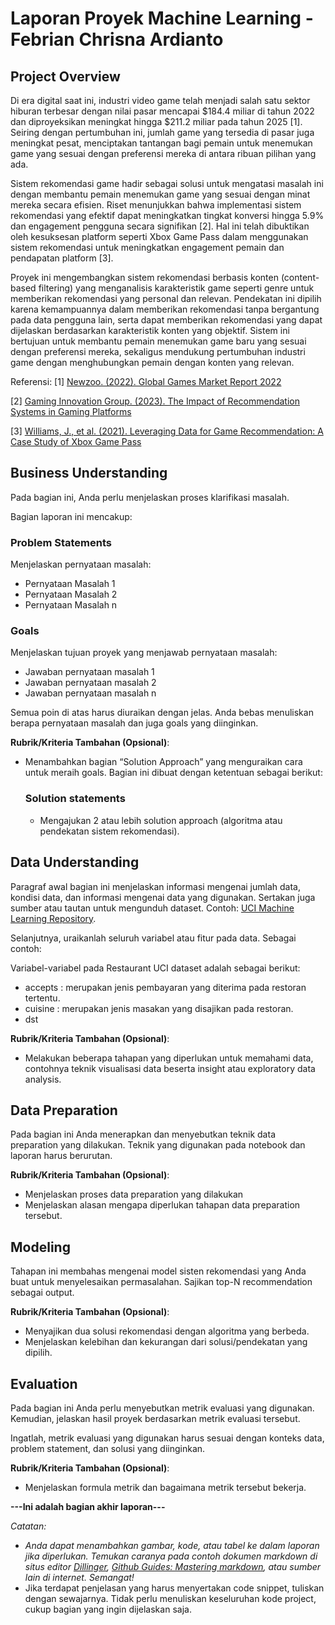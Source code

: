# Laporan Proyek Machine Learning - Febrian Chrisna Ardianto

## Project Overview

Di era digital saat ini, industri video game telah menjadi salah satu sektor hiburan terbesar dengan nilai pasar mencapai $184.4 miliar di tahun 2022 dan diproyeksikan meningkat hingga $211.2 miliar pada tahun 2025 [1]. Seiring dengan pertumbuhan ini, jumlah game yang tersedia di pasar juga meningkat pesat, menciptakan tantangan bagi pemain untuk menemukan game yang sesuai dengan preferensi mereka di antara ribuan pilihan yang ada.

Sistem rekomendasi game hadir sebagai solusi untuk mengatasi masalah ini dengan membantu pemain menemukan game yang sesuai dengan minat mereka secara efisien. Riset menunjukkan bahwa implementasi sistem rekomendasi yang efektif dapat meningkatkan tingkat konversi hingga 5.9% dan engagement pengguna secara signifikan [2]. Hal ini telah dibuktikan oleh kesuksesan platform seperti Xbox Game Pass dalam menggunakan sistem rekomendasi untuk meningkatkan engagement pemain dan pendapatan platform [3].

Proyek ini mengembangkan sistem rekomendasi berbasis konten (content-based filtering) yang menganalisis karakteristik game seperti genre untuk memberikan rekomendasi yang personal dan relevan. Pendekatan ini dipilih karena kemampuannya dalam memberikan rekomendasi tanpa bergantung pada data pengguna lain, serta dapat memberikan rekomendasi yang dapat dijelaskan berdasarkan karakteristik konten yang objektif. Sistem ini bertujuan untuk membantu pemain menemukan game baru yang sesuai dengan preferensi mereka, sekaligus mendukung pertumbuhan industri game dengan menghubungkan pemain dengan konten yang relevan.

Referensi:
[1] [Newzoo. (2022). Global Games Market Report 2022](https://kibbutzpsicologia.com/wp-content/uploads/2022_Newzoo_Free_Global_Games_Market_Report.pdf) 

[2] [Gaming Innovation Group. (2023). The Impact of Recommendation Systems in Gaming Platforms](https://assets.amazon.science/76/9e/7eac89c14a838746e91dde0a5e9f/two-decades-of-recommender-systems-at-amazon.pdf)

[3] [Williams, J., et al. (2021). Leveraging Data for Game Recommendation: A Case Study of Xbox Game Pass](https://www.researchgate.net/publication/254464376_The_Xbox_recommender_system)


## Business Understanding

Pada bagian ini, Anda perlu menjelaskan proses klarifikasi masalah.

Bagian laporan ini mencakup:

### Problem Statements

Menjelaskan pernyataan masalah:
- Pernyataan Masalah 1
- Pernyataan Masalah 2
- Pernyataan Masalah n

### Goals

Menjelaskan tujuan proyek yang menjawab pernyataan masalah:
- Jawaban pernyataan masalah 1
- Jawaban pernyataan masalah 2
- Jawaban pernyataan masalah n

Semua poin di atas harus diuraikan dengan jelas. Anda bebas menuliskan berapa pernyataan masalah dan juga goals yang diinginkan.

**Rubrik/Kriteria Tambahan (Opsional)**:
- Menambahkan bagian “Solution Approach” yang menguraikan cara untuk meraih goals. Bagian ini dibuat dengan ketentuan sebagai berikut: 

    ### Solution statements
    - Mengajukan 2 atau lebih solution approach (algoritma atau pendekatan sistem rekomendasi).

## Data Understanding
Paragraf awal bagian ini menjelaskan informasi mengenai jumlah data, kondisi data, dan informasi mengenai data yang digunakan. Sertakan juga sumber atau tautan untuk mengunduh dataset. Contoh: [UCI Machine Learning Repository](https://archive.ics.uci.edu/ml/datasets/Restaurant+%26+consumer+data).

Selanjutnya, uraikanlah seluruh variabel atau fitur pada data. Sebagai contoh:  

Variabel-variabel pada Restaurant UCI dataset adalah sebagai berikut:
- accepts : merupakan jenis pembayaran yang diterima pada restoran tertentu.
- cuisine : merupakan jenis masakan yang disajikan pada restoran.
- dst

**Rubrik/Kriteria Tambahan (Opsional)**:
- Melakukan beberapa tahapan yang diperlukan untuk memahami data, contohnya teknik visualisasi data beserta insight atau exploratory data analysis.

## Data Preparation
Pada bagian ini Anda menerapkan dan menyebutkan teknik data preparation yang dilakukan. Teknik yang digunakan pada notebook dan laporan harus berurutan.

**Rubrik/Kriteria Tambahan (Opsional)**: 
- Menjelaskan proses data preparation yang dilakukan
- Menjelaskan alasan mengapa diperlukan tahapan data preparation tersebut.

## Modeling
Tahapan ini membahas mengenai model sisten rekomendasi yang Anda buat untuk menyelesaikan permasalahan. Sajikan top-N recommendation sebagai output.

**Rubrik/Kriteria Tambahan (Opsional)**: 
- Menyajikan dua solusi rekomendasi dengan algoritma yang berbeda.
- Menjelaskan kelebihan dan kekurangan dari solusi/pendekatan yang dipilih.

## Evaluation
Pada bagian ini Anda perlu menyebutkan metrik evaluasi yang digunakan. Kemudian, jelaskan hasil proyek berdasarkan metrik evaluasi tersebut.

Ingatlah, metrik evaluasi yang digunakan harus sesuai dengan konteks data, problem statement, dan solusi yang diinginkan.

**Rubrik/Kriteria Tambahan (Opsional)**: 
- Menjelaskan formula metrik dan bagaimana metrik tersebut bekerja.

**---Ini adalah bagian akhir laporan---**

_Catatan:_
- _Anda dapat menambahkan gambar, kode, atau tabel ke dalam laporan jika diperlukan. Temukan caranya pada contoh dokumen markdown di situs editor [Dillinger](https://dillinger.io/), [Github Guides: Mastering markdown](https://guides.github.com/features/mastering-markdown/), atau sumber lain di internet. Semangat!_
- Jika terdapat penjelasan yang harus menyertakan code snippet, tuliskan dengan sewajarnya. Tidak perlu menuliskan keseluruhan kode project, cukup bagian yang ingin dijelaskan saja.
